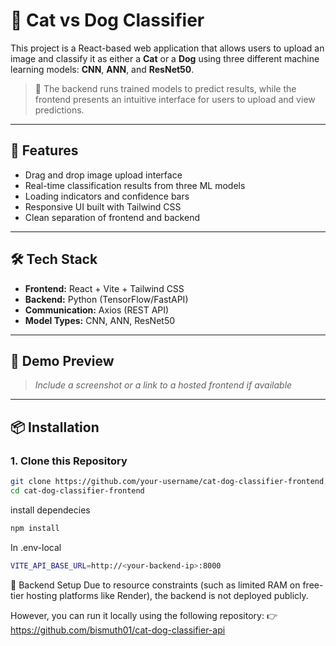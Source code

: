 # 🐾 Cat vs Dog Classifier

This project is a React-based web application that allows users to upload an image and classify it as either a **Cat** or a **Dog** using three different machine learning models: **CNN**, **ANN**, and **ResNet50**.

> 🧠 The backend runs trained models to predict results, while the frontend presents an intuitive interface for users to upload and view predictions.

---

## 🚀 Features

- Drag and drop image upload interface
- Real-time classification results from three ML models
- Loading indicators and confidence bars
- Responsive UI built with Tailwind CSS
- Clean separation of frontend and backend

---

## 🛠️ Tech Stack

- **Frontend:** React + Vite + Tailwind CSS
- **Backend:** Python (TensorFlow/FastAPI)
- **Communication:** Axios (REST API)
- **Model Types:** CNN, ANN, ResNet50

---

## 📸 Demo Preview

> _Include a screenshot or a link to a hosted frontend if available_

---

## 📦 Installation

### 1. Clone this Repository

```bash
git clone https://github.com/your-username/cat-dog-classifier-frontend.git
cd cat-dog-classifier-frontend
```
install dependecies 
```bash
npm install
```
In .env-local
```bash
VITE_API_BASE_URL=http://<your-backend-ip>:8000
```
🔗 Backend Setup
Due to resource constraints (such as limited RAM on free-tier hosting platforms like Render), the backend is not deployed publicly.

However, you can run it locally using the following repository:
👉 https://github.com/bismuth01/cat-dog-classifier-api
